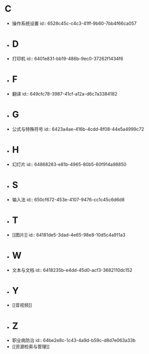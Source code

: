 # C
- 操作系统设置
  id:: 6528c45c-c4c3-41ff-9b60-7bb4f66ca057
- # D
- 打印机
  id:: 6401e831-bb19-486b-9ec0-37262f1434f6
- # F
- 翻译
  id:: 649cfc78-3987-41cf-a12a-d6c7a3384182
- # G
- 公式与特殊符号
  id:: 6423a4ae-416b-4cdd-8f08-44e5a4999c72
- # H
- 幻灯片
  id:: 64868283-e81b-4965-80b5-60f914a98850
- # S
- 输入法
  id:: 650cf672-453e-4107-9476-cc1c45c6d6d8
- # T
- [[图片]]
  id:: 64181de5-3dad-4e65-98e8-10d5c4a911a3
- # W
- 文本与文档
  id:: 6418235b-e4dd-45d0-acf3-3682110dc152
- # Y
- [[音视频]]
- # Z
- 职业病防治
  id:: 64be2e8c-1c43-4a9d-b59c-d8d7e063a33b
- [[资源检索与管理]]